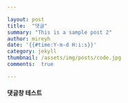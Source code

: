 ```yaml
---

layout: post
title:  "댓글"
summary: "This is a sample post 2"
author: mireyh
date: '{{#time:Y-m-d H:i:s}}'
category: jekyll
thumbnail: /assets/img/posts/code.jpg
comments:  true

---
```



#### 댓글창 테스트

